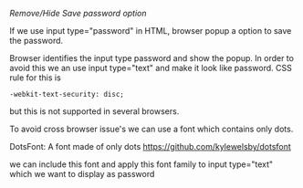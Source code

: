 *Remove/Hide Save password option*


If we use input type="password" in HTML, browser popup a option to save the password. 

Browser identifies the input type password and show the popup. In order to avoid this we an use input type="text" and make it look like password. CSS rule for this is 

    -webkit-text-security: disc;
but this is not supported in several browsers. 

To avoid cross browser issue's we can use a font which contains only dots.

DotsFont: A font made of only dots
https://github.com/kylewelsby/dotsfont

we can include this font and apply this font family to input type="text" which we want to display as password
